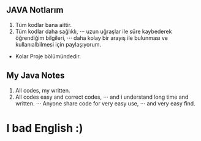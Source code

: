 ## JAVA Notlarım

1. Tüm kodlar bana aittir.
2. Tüm kodlar daha sağlıklı,
⋅⋅⋅ uzun uğraşlar ile süre kaybederek öğrendiğim bilgileri,
⋅⋅⋅ daha kolay bir arayış ile bulunması ve kullanıalbilmesi için paylaşıyorum.

+ Kolar Proje bölümündedir.

## My Java Notes

1. All codes, my written.
2. All codes easy and correct codes,
⋅⋅⋅ and i understand long time and written.
⋅⋅⋅ Anyone share code for very easy use,
⋅⋅⋅ and very easy find.

I bad English :)
===========
